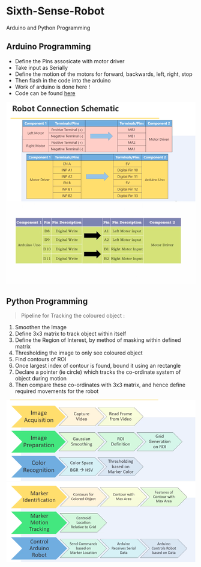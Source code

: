 # Sixth-Sense-Robot
Arduino and Python Programming

## Arduino Programming
* Define the Pins assosicate with motor driver
* Take input as Serially
* Define the motion of the motors for forward, backwards, left, right, stop
* Then flash in the code into the arduino
* Work of arduino is done here !
* Code can be found [here](https://github.com/AkshitTayade/Sixth-Sense-Robot/blob/master/Motor_Driver_SerialPort.ino)

<p align="center">
  <img alt="GIF" src="https://github.com/AkshitTayade/Sixth-Sense-Robot/blob/master/Screenshot%202020-01-03%20at%207.53.56%20PM.png" width=800/>
  <img alt="GIF" src="https://github.com/AkshitTayade/Sixth-Sense-Robot/blob/master/Screenshot%202020-01-03%20at%207.53.13%20PM.png" width=800/>
</p>

## Python Programming

> Pipeline for Tracking the coloured object :
1. Smoothen the Image
2. Define 3x3 matrix to track object within itself
3. Define the Region of Interest, by method of masking within defined matrix
4. Thresholding the image to only see coloured object
5. Find contours of ROI
6. Once largest index of contour is found, bound it using an rectangle
7. Declare a pointer (ie circle) which tracks the co-ordinate system of object during motion
8. Then compare these co-ordinates with 3x3 matrix, and hence define required movements for the robot

<p align="center">
  <img alt="GIF" src="https://github.com/AkshitTayade/Sixth-Sense-Robot/blob/master/Screenshot%202020-01-03%20at%207.54.43%20PM.png" width=800/>
  <img alt="GIF" src="https://github.com/AkshitTayade/Sixth-Sense-Robot/blob/master/Screenshot%202020-01-03%20at%207.54.54%20PM.png" width=800/>
</p>

